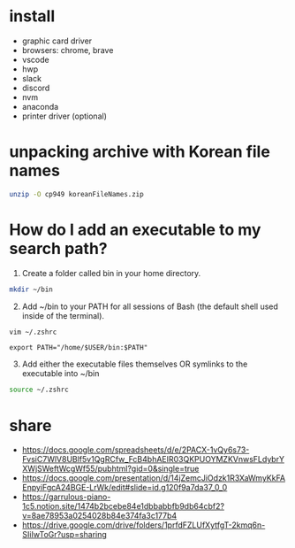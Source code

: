 # install
- graphic card driver
- browsers: chrome, brave
- vscode
- hwp
- slack
- discord
- nvm
- anaconda
- printer driver (optional)

# unpacking archive with Korean file names

```bash
unzip -O cp949 koreanFileNames.zip
```

# How do I add an executable to my search path?

1. Create a folder called bin in your home directory.

```bash
mkdir ~/bin
```

2. Add ~/bin to your PATH for all sessions of Bash (the default shell used inside of the terminal).

```bash
vim ~/.zshrc
```

```
export PATH="/home/$USER/bin:$PATH"
```

3. Add either the executable files themselves OR symlinks to the executable into ~/bin

```bash
source ~/.zshrc
```

# share
- https://docs.google.com/spreadsheets/d/e/2PACX-1vQy6s73-FvsiC7WlV8UBlf5v1QgRCfw_FcB4bhAEIR03QKPUOYMZKVnwsFLdybrYXWjSWeftWcgWf55/pubhtml?gid=0&single=true
- https://docs.google.com/presentation/d/14jZemcJiOdzk1R3XaWmyKkFAEnpyiFgcA24BGE-LrWk/edit#slide=id.g120f9a7da37_0_0
- https://garrulous-piano-1c5.notion.site/1474b2bcebe84e1dbbabbfb9db64cbf2?v=8ae78953a0254028b84e374fa3c177b4
- https://drive.google.com/drive/folders/1prfdFZLUfXytfgT-2kmq6n-SIiIwToGr?usp=sharing

